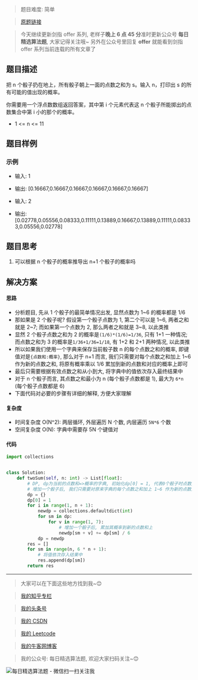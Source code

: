 > 题目难度: 简单

> [原题链接](https://leetcode-cn.com/problems/nge-tou-zi-de-dian-shu-lcof/)

> 今天继续更新剑指 offer 系列, 老样子**晚上 6 点 45 分**准时更新公众号 **每日精选算法题**, 大家记得关注哦~ 另外在公众号里回复 **offer** 就能看到剑指 offer 系列当前连载的所有文章了

## 题目描述

把 n 个骰子扔在地上，所有骰子朝上一面的点数之和为 s。输入 n，打印出 s 的所有可能的值出现的概率。

你需要用一个浮点数数组返回答案，其中第 i 个元素代表这 n 个骰子所能掷出的点数集合中第 i 小的那个的概率。

- 1 <= n <= 11

## 题目样例

### 示例

- 输入: 1
- 输出: [0.16667,0.16667,0.16667,0.16667,0.16667,0.16667]

- 输入: 2
- 输出: [0.02778,0.05556,0.08333,0.11111,0.13889,0.16667,0.13889,0.11111,0.08333,0.05556,0.02778]

## 题目思考

1. 可以根据 n 个骰子的概率推导出 n+1 个骰子的概率吗

## 解决方案

#### 思路

- 分析题目, 先从 1 个骰子的最简单情况出发, 显然点数为 1~6 的概率都是 1/6
- 那如果是 2 个骰子呢? 假设第一个骰子点数为 1, 第二个可以是 1~6, 两者之和就是 2~7; 而如果第一个点数为 2, 那么两者之和就是 3~8, 以此类推
- 显然 2 个骰子点数之和为 2 的概率是`(1/6)*(1/6)=1/36`, 只有 1+1 一种情况; 而点数之和为 3 的概率是`1/36+1/36=1/18`, 有 1+2 和 2+1 两种情况, 以此类推
- 所以如果我们使用一个字典来保存当前骰子数 n 的每个点数之和的概率, 即键值对是`{点数和:概率}`, 那么对于 n+1 而言, 我们只需要对每个点数之和加上 1~6 作为新的点数之和, 将原有概率乘以 1/6 累加到新的点数和对应的概率上即可
- 最后只需要根据有效点数之和从小到大, 将字典中的值依次存入最终结果中
- 对于 n 个骰子而言, 其点数之和最小为 n (每个骰子点数都是 1), 最大为 `6*n` (每个骰子点数都是 6)
- 下面代码对必要的步骤有详细的解释, 方便大家理解

#### 复杂度

- 时间复杂度 O(N^2): 两层循环, 外层遍历 N 个数, 内层遍历 `5N*6` 个数
- 空间复杂度 O(N): 字典中需要存 5N 个键值对

#### 代码

```python
import collections


class Solution:
    def twoSum(self, n: int) -> List[float]:
        # DP, dp为当前的点数和=>概率的字典, 初始化dp[0] = 1, 代表0个骰子时点数之和为0的概率为1
        # 增加一个骰子后, 我们只需要对原来字典的每个点数之和加上 1~6 作为新的点数之和, 并将原有概率乘以 1/6 累加到新的点数和对应的概率上即可
        dp = {}
        dp[0] = 1
        for i in range(1, n + 1):
            newdp = collections.defaultdict(int)
            for sm in dp:
                for v in range(1, 7):
                    # 增加一个骰子后, 累加其概率到新的点数和上
                    newdp[sm + v] += dp[sm] / 6
            dp = newdp
        res = []
        for sm in range(n, 6 * n + 1):
            # 将值依次存入结果中
            res.append(dp[sm])
        return res
```

---

> 大家可以在下面这些地方找到我~😊

> [我的知乎专栏](https://zhuanlan.zhihu.com/c_1242508721932464128)

> [我的头条号](https://www.toutiao.com/c/user/1090304683804520/#mid=1671643017345028)

> [我的 CSDN](https://me.csdn.net/zjulyx1993)

> [我的 Leetcode](https://leetcode-cn.com/u/suibianfahui/)

> [我的牛客网博客](https://blog.nowcoder.net/zjulyx)

> 我的公众号: 每日精选算法题, 欢迎大家扫码关注~😊

![每日精选算法题 - 微信扫一扫关注我](https://mmbiz.qpic.cn/mmbiz_jpg/1KjZicMlYPMgZWmoL4eYcs6UcfmvsetDWME2YJyaCp9oT9z3U573FWENBNhyOByxYI0epew6O37hiaOhdh90QeJg/640?wx_fmt=jpeg&tp=webp&wxfrom=5&wx_lazy=1&wx_co=1)
